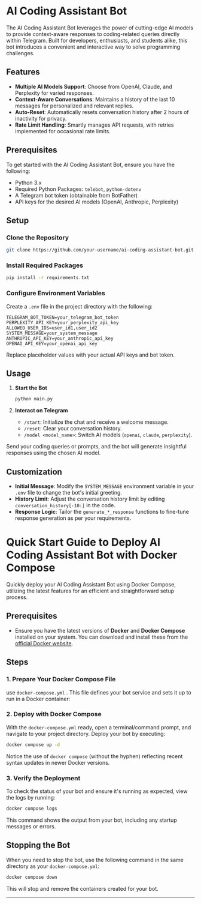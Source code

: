# AI Coding Assistant Bot

The AI Coding Assistant Bot leverages the power of cutting-edge AI models to provide context-aware responses to coding-related queries directly within Telegram. Built for developers, enthusiasts, and students alike, this bot introduces a convenient and interactive way to solve programming challenges.

## Features

- **Multiple AI Models Support**: Choose from OpenAI, Claude, and Perplexity for varied responses.
- **Context-Aware Conversations**: Maintains a history of the last 10 messages for personalized and relevant replies.
- **Auto-Reset**: Automatically resets conversation history after 2 hours of inactivity for privacy.
- **Rate Limit Handling**: Smartly manages API requests, with retries implemented for occasional rate limits.

## Prerequisites

To get started with the AI Coding Assistant Bot, ensure you have the following:

- Python 3.x
- Required Python Packages: `telebot`, `python-dotenv`
- A Telegram bot token (obtainable from BotFather)
- API keys for the desired AI models (OpenAI, Anthropic, Perplexity)

## Setup

### Clone the Repository

```bash
git clone https://github.com/your-username/ai-coding-assistant-bot.git
```

### Install Required Packages

```bash
pip install -r requirements.txt
```

### Configure Environment Variables

Create a `.env` file in the project directory with the following:

```plaintext
TELEGRAM_BOT_TOKEN=your_telegram_bot_token
PERPLEXITY_API_KEY=your_perplexity_api_key
ALLOWED_USER_IDS=user_id1,user_id2
SYSTEM_MESSAGE=your_system_message
ANTHROPIC_API_KEY=your_anthropic_api_key
OPENAI_API_KEY=your_openai_api_key
```

Replace placeholder values with your actual API keys and bot token.

## Usage

1. **Start the Bot**

   ```bash
   python main.py
   ```

2. **Interact on Telegram**

   - `/start`: Initialize the chat and receive a welcome message.
   - `/reset`: Clear your conversation history.
   - `/model <model_name>`: Switch AI models (`openai`, `claude`, `perplexity`).

Send your coding queries or prompts, and the bot will generate insightful responses using the chosen AI model.

## Customization

- **Initial Message**: Modify the `SYSTEM_MESSAGE` environment variable in your `.env` file to change the bot's initial greeting.
- **History Limit**: Adjust the conversation history limit by editing `conversation_history[-10:]` in the code.
- **Response Logic**: Tailor the `generate_*_response` functions to fine-tune response generation as per your requirements.

# Quick Start Guide to Deploy AI Coding Assistant Bot with Docker Compose

Quickly deploy your AI Coding Assistant Bot using Docker Compose, utilizing the latest features for an efficient and straightforward setup process.

## Prerequisites

- Ensure you have the latest versions of **Docker** and **Docker Compose** installed on your system. You can download and install these from the [official Docker website](https://docs.docker.com/get-docker/).

## Steps

### 1. Prepare Your Docker Compose File

use `docker-compose.yml` . This file defines your bot service and sets it up to run in a Docker container:



### 2. Deploy with Docker Compose

With the `docker-compose.yml` ready, open a terminal/command prompt, and navigate to your project directory. Deploy your bot by executing:

```bash
docker compose up -d
```

Notice the use of `docker compose` (without the hyphen) reflecting recent syntax updates in newer Docker versions.

### 3. Verify the Deployment

To check the status of your bot and ensure it's running as expected, view the logs by running:

```bash
docker compose logs
```

This command shows the output from your bot, including any startup messages or errors.

## Stopping the Bot

When you need to stop the bot, use the following command in the same directory as your `docker-compose.yml`:

```bash
docker compose down
```

This will stop and remove the containers created for your bot.

---

